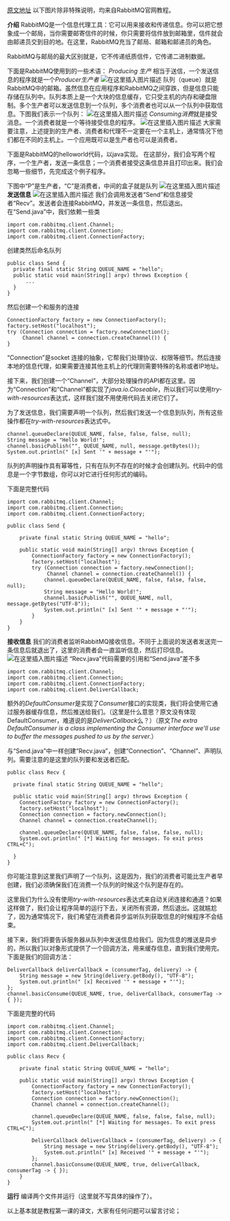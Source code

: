 ﻿[原文地址](https://www.rabbitmq.com/tutorials/tutorial-one-java.html)
以下图片除非特殊说明，均来自RabbitMQ官网教程。

**介绍**
RabbitMQ是一个信息代理工具：它可以用来接收和传递信息。你可以把它想象成一个邮局，当你需要邮寄信件的时候，你只需要将信件放到邮箱里，信件就会由邮递员交到目的地。在这里，RabbitMQ充当了邮局、邮箱和邮递员的角色。

RabbitMQ与邮局的最大区别就是，它不传递纸质信件，它传递二进制数据。

下面是RabbitMQ使用到的一些术语：
*Producing 生产*  相当于送信，一个发送信息的程序就是一个*Producer生产者*
![在这里插入图片描述](https://img-blog.csdnimg.cn/20190411161128986.png)
队列（queue）就是RabbitMQ中的邮箱。虽然信息在应用程序和RabbitMQ之间穿跌，但是信息只能存储在队列中。队列本质上是一个大块的信息缓存，它只受主机的内存和硬盘限制。多个生产者可以发送信息到一个队列，多个消费者也可以从一个队列中获取信息。下图我们表示一个队列：
![在这里插入图片描述](https://img-blog.csdnimg.cn/20190411161654806.png)
*Consuming消费*就是接受消息。一个消费者就是一个等待接受信息的程序。
![在这里插入图片描述](https://img-blog.csdnimg.cn/20190411161905920.png)
大家需要注意，上述提到的生产者、消费者和代理不一定要在一个主机上，通常情况下他们都在不同的主机上。一个应用既可以是生产者也可以是消费者。

下面是RabbitMQ的helloworld代码，以java实现。
在这部分，我们会写两个程序，一个生产者，发送一条信息；一个消费者接受这条信息并且打印出来。我们会忽略一些细节，先完成这个例子程序。

下图中“P”是生产者，“C”是消费者，中间的盒子就是队列
![在这里插入图片描述](https://img-blog.csdnimg.cn/20190411163751829.png)
**发送信息**
![在这里插入图片描述](https://img-blog.csdnimg.cn/20190411163930431.png)
我们会调用发送者“Send”和信息接受者“Recv”。发送者会连接RabbitMQ，并发送一条信息，然后退出。
在“Send.java”中，我们依赖一些类

```
import com.rabbitmq.client.Channel;
import com.rabbitmq.client.Connection;
import com.rabbitmq.client.ConnectionFactory;
```
创建类然后命名队列

```
public class Send {
  private final static String QUEUE_NAME = "hello";
  public static void main(String[] argv) throws Exception {
      ...
  }
}   
```
然后创建一个和服务的连接

```
ConnectionFactory factory = new ConnectionFactory();
factory.setHost("localhost");
try (Connection connection = factory.newConnection();
     Channel channel = connection.createChannel()) {
}
```
“Connection”是socket 连接的抽象，它帮我们处理协议、权限等细节。然后连接本地的信息代理，如果需要连接其他主机上的代理则需要特殊的名称或者IP地址。

接下来，我们创建一个“Channel”，大部分处理操作的API都在这里。因为“Connection”和“Channel”都实现了*java.io.Closeable*，所以我们可以使用*try-with-resources*表达式，这样我们就不用使用代码去关闭它们了。

为了发送信息，我们需要声明一个队列，然后我们发送一个信息到队列，所有这些操作都在*try-with-resources*表达式中。

```
channel.queueDeclare(QUEUE_NAME, false, false, false, null);
String message = "Hello World!";
channel.basicPublish("", QUEUE_NAME, null, message.getBytes());
System.out.println(" [x] Sent '" + message + "'");
```
队列的声明操作具有幂等性，只有在队列不存在的时候才会创建队列。代码中的信息是一个字节数组，你可以对它进行任何形式的编码。

下面是完整代码

```
import com.rabbitmq.client.Channel;
import com.rabbitmq.client.Connection;
import com.rabbitmq.client.ConnectionFactory;

public class Send {

    private final static String QUEUE_NAME = "hello";

    public static void main(String[] argv) throws Exception {
        ConnectionFactory factory = new ConnectionFactory();
        factory.setHost("localhost");
        try (Connection connection = factory.newConnection();
             Channel channel = connection.createChannel()) {
            channel.queueDeclare(QUEUE_NAME, false, false, false, null);
            String message = "Hello World!";
            channel.basicPublish("", QUEUE_NAME, null, message.getBytes("UTF-8"));
            System.out.println(" [x] Sent '" + message + "'");
        }
    }
}
```
**接收信息**
我们的消费者监听RabbitMQ接收信息。不同于上面说的发送者发送完一条信息后就退出了，这里的消费者会一直监听信息，然后打印信息。
![在这里插入图片描述](https://img-blog.csdnimg.cn/20190411170443697.png)
“Recv.java”代码需要的引用和“Send.java”差不多

```
import com.rabbitmq.client.Channel;
import com.rabbitmq.client.Connection;
import com.rabbitmq.client.ConnectionFactory;
import com.rabbitmq.client.DeliverCallback;
```
额外的*DefaultConsumer*是实现了*Consumer*接口的实现类，我们将会使用它通过服务器缓存信息，然后推送给我们。（这里是什么意思？原文没有体现DefaultConsumer，难道说的是*DeliverCallback*么？）（原文*The extra DefaultConsumer is a class implementing the Consumer interface we'll use to buffer the messages pushed to us by the server.*）

与“Send.java”中一样创建“Recv.java”，创建“Connection”、“Channel”、声明队列。需要注意的是这里的队列要和发送者匹配。

```
public class Recv {

  private final static String QUEUE_NAME = "hello";

  public static void main(String[] argv) throws Exception {
    ConnectionFactory factory = new ConnectionFactory();
    factory.setHost("localhost");
    Connection connection = factory.newConnection();
    Channel channel = connection.createChannel();

    channel.queueDeclare(QUEUE_NAME, false, false, false, null);
    System.out.println(" [*] Waiting for messages. To exit press CTRL+C");

  }
}
```
你可能注意到这里我们声明了一个队列，这是因为，我们的消费者可能比生产者早创建，我们必须确保我们在消费一个队列的时候这个队列是存在的。

这里我们为什么没有使用*try-with-resources*表达式来自动关闭连接和通道？如果这样做了，我们会让程序简单的运行下去，关闭所有资源，然后退出。这就尴尬了，因为通常情况下，我们希望在消费者异步监听队列获取信息的时候程序不会结束。

接下来，我们将要告诉服务器从队列中发送信息给我们。因为信息的推送是异步的，所以我们以对象形式提供了一个回调方法，用来缓存信息，直到我们使用完。下面是我们的回调方法：

```
DeliverCallback deliverCallback = (consumerTag, delivery) -> {
    String message = new String(delivery.getBody(), "UTF-8");
    System.out.println(" [x] Received '" + message + "'");
};
channel.basicConsume(QUEUE_NAME, true, deliverCallback, consumerTag -> { });
```
下面是完整的代码

```
import com.rabbitmq.client.Channel;
import com.rabbitmq.client.Connection;
import com.rabbitmq.client.ConnectionFactory;
import com.rabbitmq.client.DeliverCallback;

public class Recv {

    private final static String QUEUE_NAME = "hello";

    public static void main(String[] argv) throws Exception {
        ConnectionFactory factory = new ConnectionFactory();
        factory.setHost("localhost");
        Connection connection = factory.newConnection();
        Channel channel = connection.createChannel();

        channel.queueDeclare(QUEUE_NAME, false, false, false, null);
        System.out.println(" [*] Waiting for messages. To exit press CTRL+C");

        DeliverCallback deliverCallback = (consumerTag, delivery) -> {
            String message = new String(delivery.getBody(), "UTF-8");
            System.out.println(" [x] Received '" + message + "'");
        };
        channel.basicConsume(QUEUE_NAME, true, deliverCallback, consumerTag -> { });
    }
}
```
**运行**
编译两个文件并运行（这里就不写具体的操作了）。


以上基本就是教程第一课的译文，大家有任何问题可以留言讨论；
